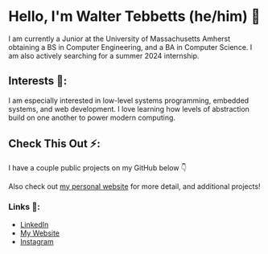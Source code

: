 # Hello, I'm Walter Tebbetts (he/him) 👋

I am currently a Junior at the University of Massachusetts Amherst obtaining a BS in Computer Engineering, and a BA in Computer Science.
I am also actively searching for a summer 2024 internship.


## Interests 🔭:
I am especially interested in low-level systems programming, embedded systems, and web development. I love learning how levels of abstraction build on one another to power modern computing.

## Check This Out ⚡:
I have a couple public projects on my GitHub below 👇

Also check out [my personal website](https://waltteb.github.io/) for more detail, and additional projects!

### Links 🔗:
- [LinkedIn](www.linkedin.com/in/walter-tebbetts)
- [My Website](https://waltteb.github.io/)
- [Instagram](https://www.instagram.com/returnofthepackard/)

<!--
**WaltTeb/WaltTeb** is a ✨ _special_ ✨ repository because its `README.md` (this file) appears on your GitHub profile.

Here are some ideas to get you started:

- 🔭 I’m currently working on ...
- 🌱 I’m currently learning ...
- 👯 I’m looking to collaborate on ...
- 🤔 I’m looking for help with ...
- 💬 Ask me about ...
- 📫 How to reach me: ...
- 😄 Pronouns: ...
- ⚡ Fun fact: ...
-->
